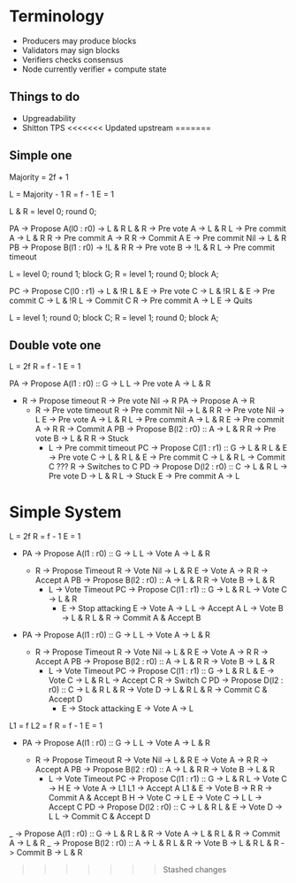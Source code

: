 # Terminology

- Producers may produce blocks
- Validators may sign blocks
- Verifiers checks consensus
- Node currently verifier + compute state

## Things to do

- Upgreadability
- Shitton TPS
<<<<<<< Updated upstream
=======

## Simple one

Majority = 2f + 1

L = Majority - 1
R = f - 1
E = 1

L & R = level 0; round 0;

PA -> Propose A(l0 : r0) -> L & R
L & R -> Pre vote A -> L & R
L -> Pre commit A -> L & R
R -> Pre commit A -> R
R -> Commit A
E -> Pre commit Nil -> L & R
PB -> Propose B(l1 : r0) -> !L & R
R -> Pre vote B -> !L & R
L -> Pre commit timeout

L = level 0; round 1; block G;
R = level 1; round 0; block A;

PC -> Propose C(l0 : r1) -> L & !R
L & E -> Pre vote C -> L & !R
L & E -> Pre commit C -> L & !R
L -> Commit C
R -> Pre commit A -> L
E -> Quits

L = level 1; round 0; block C;
R = level 1; round 0; block A;

## Double vote one

L = 2f
R = f - 1
E = 1

PA -> Propose A(l1 : r0) :: G -> L
L -> Pre vote A -> L & R

- R -> Propose timeout
  R -> Pre vote Nil -> R
  PA -> Propose A -> R
  - R -> Pre vote timeout
    R -> Pre commit Nil -> L & R
    R -> Pre vote Nil -> L
    E -> Pre vote A -> L & R
    L -> Pre commit A -> L & R
    E -> Pre commit A -> R
    R -> Commit A
    PB -> Propose B(l2 : r0) :: A -> L & R
    R -> Pre vote B -> L & R
    R -> Stuck
    - L -> Pre commit timeout
      PC -> Propose C(l1 : r1) :: G -> L & R
      L & E -> Pre vote C -> L & R
      L & E -> Pre commit C -> L & R
      L -> Commit C
      ??? R -> Switches to C
      PD -> Propose D(l2 : r0) :: C -> L & R
      L -> Pre vote D -> L & R
      L -> Stuck
      E -> Pre commit A -> L

# Simple System

L = 2f
R = f - 1
E = 1

- PA -> Propose A(l1 : r0) :: G -> L
  L -> Vote A -> L & R

  - R -> Propose Timeout
    R -> Vote Nil -> L & R
    E -> Vote A -> R
    R -> Accept A
    PB -> Propose B(l2 : r0) :: A -> L & R
    R -> Vote B -> L & R
    - L -> Vote Timeout
      PC -> Propose C(l1 : r1) :: G -> L & R
      L -> Vote C -> L & R
      - E -> Stop attacking
        E -> Vote A -> L
        L -> Accept A
        L -> Vote B -> L & R
        L & R -> Commit A & Accept B

- PA -> Propose A(l1 : r0) :: G -> L
  L -> Vote A -> L & R

  - R -> Propose Timeout
    R -> Vote Nil -> L & R
    E -> Vote A -> R
    R -> Accept A
    PB -> Propose B(l2 : r0) :: A -> L & R
    R -> Vote B -> L & R
    - L -> Vote Timeout
      PC -> Propose C(l1 : r1) :: G -> L & R
      L & E -> Vote C -> L & R
      L -> Accept C
      R -> Switch C
      PD -> Propose D(l2 : r0) :: C -> L & R
      L & R -> Vote D -> L & R
      L & R -> Commit C & Accept D
      - E -> Stock attacking
        E -> Vote A -> L

L1 = f
L2 = f
R = f - 1
E = 1

- PA -> Propose A(l1 : r0) :: G -> L
  L -> Vote A -> L & R

  - R -> Propose Timeout
    R -> Vote Nil -> L & R
    E -> Vote A -> R
    R -> Accept A
    PB -> Propose B(l2 : r0) :: A -> L & R
    R -> Vote B -> L & R
    - L -> Vote Timeout
      PC -> Propose C(l1 : r1) :: G -> L & R
      L -> Vote C -> H
      E -> Vote A -> L1
      L1 -> Accept A
      L1 & E -> Vote B -> R
      R -> Commit A & Accept B
      H -> Vote C -> L
      E -> Vote C -> L
      L -> Accept C
      PD -> Propose D(l2 : r0) :: C -> L & R
      L & E -> Vote D -> L
      L -> Commit C & Accept D

_ -> Propose A(l1 : r0) :: G -> L & R
L & R -> Vote A -> L & R
L & R -> Commit A -> L & R
_ -> Propose B(l2 : r0) :: A -> L & R
L & R -> Vote B -> L & R
L & R -> Commit B -> L & R
>>>>>>> Stashed changes
